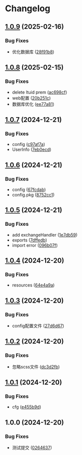 # Changelog

## [1.0.9](https://github.com/Karin-Mys-Plugins/mys-core/compare/v1.0.8...v1.0.9) (2025-02-16)


### Bug Fixes

* 优化数据库 ([28f91b8](https://github.com/Karin-Mys-Plugins/mys-core/commit/28f91b84c70d1195f31d7bf22e454979a4675793))

## [1.0.8](https://github.com/Karin-Mys-Plugins/mys-core/compare/v1.0.7...v1.0.8) (2025-02-15)


### Bug Fixes

* delete ltuid prem ([ac698cf](https://github.com/Karin-Mys-Plugins/mys-core/commit/ac698cffa1c6c6befb449fd0967c1d94d8ae9485))
* web配置 ([20b251c](https://github.com/Karin-Mys-Plugins/mys-core/commit/20b251c1c3093d4dce8ec9b1d9bc157333c0626a))
* 数据库优化 ([ee77a81](https://github.com/Karin-Mys-Plugins/mys-core/commit/ee77a8118573e7b1a3c45f6f3d069439206a4599))

## [1.0.7](https://github.com/Karin-Mys-Plugins/mys-core/compare/v1.0.6...v1.0.7) (2024-12-21)


### Bug Fixes

* config ([c97af7a](https://github.com/Karin-Mys-Plugins/mys-core/commit/c97af7a3a84d3f921cafdc65f9f910fd3c607280))
* UserInfo ([7eb0ecd](https://github.com/Karin-Mys-Plugins/mys-core/commit/7eb0ecd5c27bb674b587eb5db9941ba0d3c7b956))

## [1.0.6](https://github.com/Karin-Mys-Plugins/mys-core/compare/v1.0.5...v1.0.6) (2024-12-21)


### Bug Fixes

* config ([67fcdab](https://github.com/Karin-Mys-Plugins/mys-core/commit/67fcdab0cc24181edaf8269cb3b3e3b4f9dca0bb))
* config.pkg ([8752cc1](https://github.com/Karin-Mys-Plugins/mys-core/commit/8752cc19972a5fa230daa507574ef2804cee3164))

## [1.0.5](https://github.com/Karin-Mys-Plugins/mys-core/compare/v1.0.4...v1.0.5) (2024-12-21)


### Bug Fixes

* add exchangeHandler ([1e7db59](https://github.com/Karin-Mys-Plugins/mys-core/commit/1e7db594270af34fb520bc98058f99155e01aae9))
* exports ([7dffedb](https://github.com/Karin-Mys-Plugins/mys-core/commit/7dffedb6c5a3bf64fb804a74d2974ae3c1c1ad96))
* import error ([096b07f](https://github.com/Karin-Mys-Plugins/mys-core/commit/096b07f5c0fc8ea6025ee5a52266f5abf19f119f))

## [1.0.4](https://github.com/Karin-Mys-Plugins/mys-core/compare/v1.0.3...v1.0.4) (2024-12-20)


### Bug Fixes

* resources ([64e4a9a](https://github.com/Karin-Mys-Plugins/mys-core/commit/64e4a9a706826e19f8779d12907e8f8489c1ce4b))

## [1.0.3](https://github.com/Karin-Mys-Plugins/mys-core/compare/v1.0.2...v1.0.3) (2024-12-20)


### Bug Fixes

* config配置文件 ([27d6d67](https://github.com/Karin-Mys-Plugins/mys-core/commit/27d6d672af143ed843b634a722c37c12e0874588))

## [1.0.2](https://github.com/Karin-Mys-Plugins/mys-core/compare/v1.0.1...v1.0.2) (2024-12-20)


### Bug Fixes

* 忽略scss文件 ([dc3d2fb](https://github.com/Karin-Mys-Plugins/mys-core/commit/dc3d2fbca48bb9ecc23590e58e968ddbd6561f71))

## [1.0.1](https://github.com/Karin-Mys-Plugins/mys-core/compare/v1.0.0...v1.0.1) (2024-12-20)


### Bug Fixes

* cfg ([e455b9d](https://github.com/Karin-Mys-Plugins/mys-core/commit/e455b9d6bcaff07bb03be0d3ff6cf7ecf1e2e735))

## 1.0.0 (2024-12-20)


### Bug Fixes

* 测试提交 ([0264637](https://github.com/Karin-Mys-Plugins/mys-core/commit/02646372c9f178a8e3d8f9759b3674c3de980be6))
